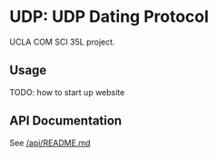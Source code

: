 # UDP: UDP Dating Protocol
UCLA COM SCI 35L project.

## Usage
TODO: how to start up website

## API Documentation
See [/api/README.md](/api/README.md)
